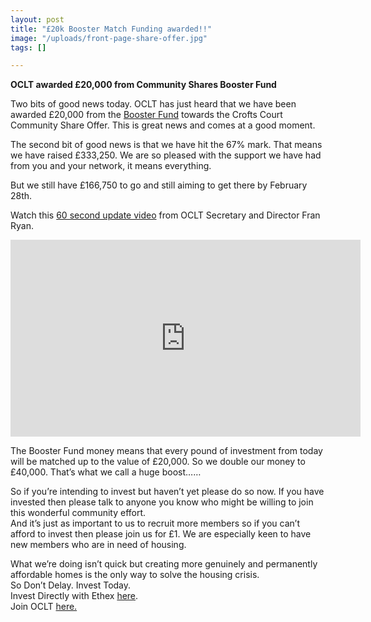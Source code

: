 ```yaml
---
layout: post
title: "£20k Booster Match Funding awarded!!"
image: "/uploads/front-page-share-offer.jpg"
tags: []

---
```

**OCLT awarded £20,000 from Community Shares Booster Fund**

Two bits of good news today. OCLT has just heard that we have been awarded £20,000 from the [Booster Fund](https://oclt.us7.list-manage.com/track/click?u=705f7de83867afe997c4f8eba&id=a2420bb0f1&e=8607cab1ab) towards the Crofts Court Community Share Offer. This is great news and comes at a good moment.

The second bit of good news is that we have hit the 67% mark. That means we have raised £333,250. We are so pleased with the support we have had from you and your network, it means everything.

But we still have £166,750 to go and still aiming to get there by February 28th.

Watch this [60 second update video](https://www.youtube.com/watch?app=desktop&v=eiLIXVbE-4k) from OCLT Secretary and Director Fran Ryan. 

<iframe width="560" height="315" src="https://www.youtube.com/embed/eiLIXVbE-4k" title="YouTube video player" frameborder="0" allow="accelerometer; autoplay; clipboard-write; encrypted-media; gyroscope; picture-in-picture; web-share" allowfullscreen></iframe>

The Booster Fund money means that every pound of investment from today will be matched up to the value of £20,000. So we double our money to £40,000. That’s what we call a huge boost……

So if you’re intending to invest but haven’t yet please do so now. If you have invested then please talk to anyone you know who might be willing to join this wonderful community effort.  
And it’s just as important to us to recruit more members so if you can’t afford to invest then please join us for £1. We are especially keen to have new members who are in need of housing.

What we’re doing isn’t quick but creating more genuinely and permanently affordable homes is the only way to solve the housing crisis.  
So Don’t Delay. Invest Today.  
Invest Directly with Ethex [here](https://oclt.us7.list-manage.com/track/click?u=705f7de83867afe997c4f8eba&id=37ba6b085b&e=8607cab1ab).  
Join OCLT [here.](https://oclt.us7.list-manage.com/track/click?u=705f7de83867afe997c4f8eba&id=03e640e6a3&e=8607cab1ab)